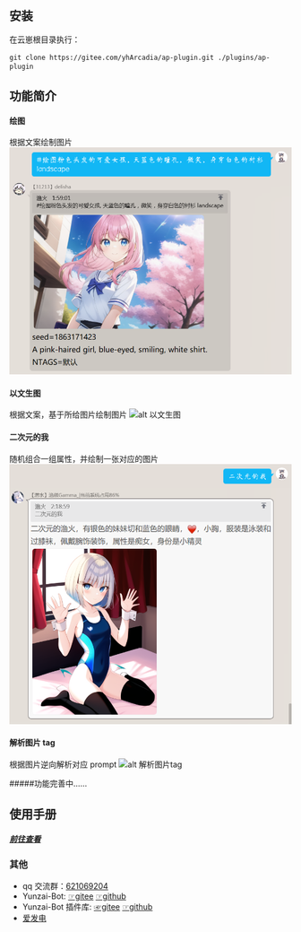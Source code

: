 <!--
 * @Author: 渔火Arcadia  https://github.com/yhArcadia
 * @Date: 2022-12-22 00:38:21
 * @LastEditors: 渔火Arcadia
 * @LastEditTime: 2022-12-24 02:33:05
 * @FilePath: \Yunzai-Bot\plugins\ap-plugin\README.md
 * @Description:
 *
 * Copyright (c) 2022 by 渔火Arcadia 1761869682@qq.com, All Rights Reserved.
-->

## 安装

在云崽根目录执行：

```
git clone https://gitee.com/yhArcadia/ap-plugin.git ./plugins/ap-plugin
```

## 功能简介

#### 绘图

根据文案绘制图片
![alt 绘图](./resources/readme/%E7%BB%98%E5%9B%BE.png)

#### 以文生图

根据文案，基于所给图片绘制图片
![alt 以文生图](./resources/readme/%E4%BB%A5%E5%9B%BE%E7%94%9F%E5%9B%BE.png)

#### 二次元的我

随机组合一组属性，并绘制一张对应的图片
![alt 二次元的我](./resources/readme/%E4%BA%8C%E6%AC%A1%E5%85%83%E7%9A%84%E6%88%91.png)

#### 解析图片 tag

根据图片逆向解析对应 prompt
![alt 解析图片tag](./resources/readme/%E8%A7%A3%E6%9E%90tag.png)

#####功能完善中……

## 使用手册

##### [前往查看](https://www.wolai.com/tiamcvmiaLJLePhTr4LAJE)

### 其他

- qq 交流群：[621069204](https://qm.qq.com/cgi-bin/qm/qr?k=rIsuCl_GFdEfL-IBAwp1K50_Q7LHU3PF&jump_from=webapi&authKey=C7F2rC3qdrxMoDLYA2xkYD0wbdAdkr+XizZry54cpCBoimI9lo06VEtNpXIMTZzQ)
- Yunzai-Bot: [☞gitee](https://gitee.com/Le-niao/Yunzai-Bot) [☞github](https://github.com/Le-niao/Yunzai-Bot)
- Yunzai-Bot 插件库: [☞gitee](https://gitee.com/yhArcadia/Yunzai-Bot-plugins-index) [☞github](https://github.com/yhArcadia/Yunzai-Bot-plugins-index)
- [爱发电](https://afdian.net/a/yhArcadia)
